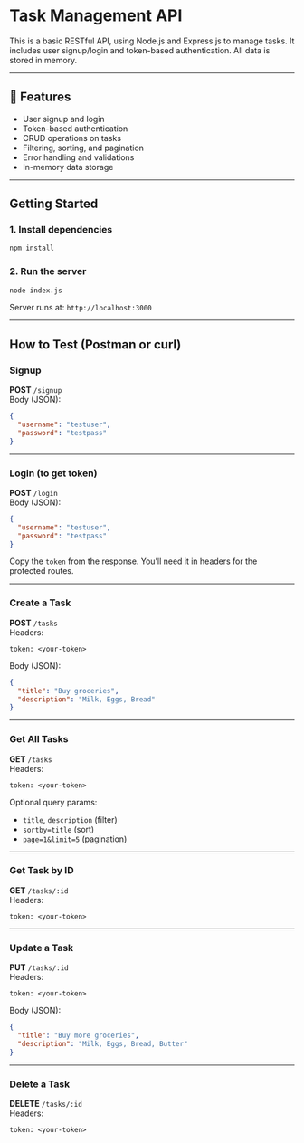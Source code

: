 # Task Management API

This is a basic RESTful API, using Node.js and Express.js to manage tasks. It includes user signup/login and token-based authentication. All data is stored in memory.

---

## 🔧 Features

- User signup and login
- Token-based authentication
- CRUD operations on tasks
- Filtering, sorting, and pagination
- Error handling and validations
- In-memory data storage

---

## Getting Started

### 1. Install dependencies

```bash
npm install
```

### 2. Run the server

```bash
node index.js
```

Server runs at: `http://localhost:3000`

---

## How to Test (Postman or curl)

### Signup

**POST** `/signup`  
Body (JSON):
```json
{
  "username": "testuser",
  "password": "testpass"
}
```

---

### Login (to get token)

**POST** `/login`  
Body (JSON):
```json
{
  "username": "testuser",
  "password": "testpass"
}
```

Copy the `token` from the response. You’ll need it in headers for the protected routes.

---

### Create a Task

**POST** `/tasks`  
Headers:
```
token: <your-token>
```
Body (JSON):
```json
{
  "title": "Buy groceries",
  "description": "Milk, Eggs, Bread"
}
```

---

### Get All Tasks

**GET** `/tasks`  
Headers:
```
token: <your-token>
```
Optional query params:
- `title`, `description` (filter)
- `sortby=title` (sort)
- `page=1&limit=5` (pagination)

---

### Get Task by ID

**GET** `/tasks/:id`  
Headers:
```
token: <your-token>
```

---

### Update a Task

**PUT** `/tasks/:id`  
Headers:
```
token: <your-token>
```
Body (JSON):
```json
{
  "title": "Buy more groceries",
  "description": "Milk, Eggs, Bread, Butter"
}
```

---

### Delete a Task

**DELETE** `/tasks/:id`  
Headers:
```
token: <your-token>
```
